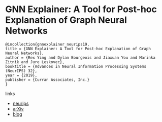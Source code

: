 # GNN Explainer: A Tool for Post-hoc Explanation of Graph Neural Networks

```
@incollection{gnnexplainer_neurips19,
title = {GNN Explainer: A Tool for Post-hoc Explanation of Graph Neural Networks},
author = {Rex Ying and Dylan Bourgeois and Jiaxuan You and Marinka Zitnik and Jure Leskovec},
booktitle = {Advances in Neural Information Processing Systems (NeurIPS) 32},
year = {2019},
publisher = {Curran Associates, Inc.}
}
```

links
- [neurips](https://nips.cc/Conferences/2019/Schedule?showEvent=13964)
- [arXiv](https://arxiv.org/abs/1903.03894)
- [blog](https://shagunsodhani.com/papers-I-read/GNN-Explainer-A-Tool-for-Post-hoc-Explanation-of-Graph-Neural-Networks)
